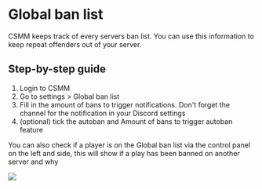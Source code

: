 # Global ban list

CSMM keeps track of every servers ban list. You can use this information to keep repeat offenders out of your server.

## Step-by-step guide

1.  Login to CSMM
2.  Go to settings > Global ban list
3.  Fill in the amount of bans to trigger notifications. Don't forget the channel for the notification in your Discord settings
4.  (optional) tick the autoban and Amount of bans to trigger autoban feature  
    
You can also check if a player is on the Global ban list via the control panel on the left and side, this will show if a play has been banned on another server and why


![](/assets/images/CSMM/gbl/gbl-profile.png)

